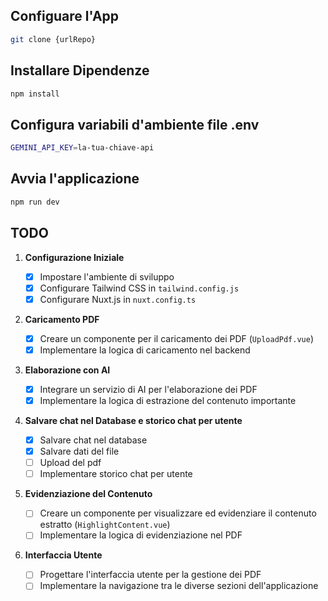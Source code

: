 ## Configuare l'App

```sh
git clone {urlRepo}
```

## Installare Dipendenze

```sh
npm install
```

## Configura variabili d'ambiente file .env

```sh
GEMINI_API_KEY=la-tua-chiave-api
```

## Avvia l'applicazione

```sh
npm run dev
```

## TODO

1. **Configurazione Iniziale**

   - [x] Impostare l'ambiente di sviluppo
   - [x] Configurare Tailwind CSS in `tailwind.config.js`
   - [x] Configurare Nuxt.js in `nuxt.config.ts`

2. **Caricamento PDF**

   - [x] Creare un componente per il caricamento dei PDF (`UploadPdf.vue`)
   - [x] Implementare la logica di caricamento nel backend

3. **Elaborazione con AI**

   - [x] Integrare un servizio di AI per l'elaborazione dei PDF
   - [x] Implementare la logica di estrazione del contenuto importante

4. **Salvare chat nel Database e storico chat per utente**

   - [x] Salvare chat nel database
   - [x] Salvare dati del file
   - [ ] Upload del pdf
   - [ ] Implementare storico chat per utente

5. **Evidenziazione del Contenuto**

   - [ ] Creare un componente per visualizzare ed evidenziare il contenuto estratto (`HighlightContent.vue`)
   - [ ] Implementare la logica di evidenziazione nel PDF

6. **Interfaccia Utente**
   - [ ] Progettare l'interfaccia utente per la gestione dei PDF
   - [ ] Implementare la navigazione tra le diverse sezioni dell'applicazione
